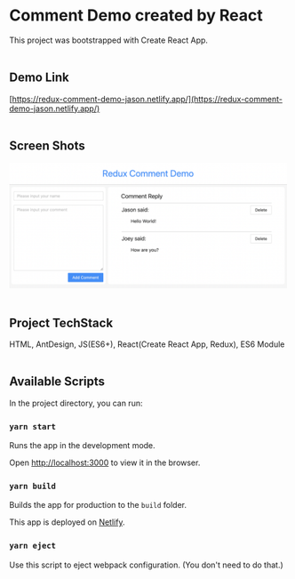 # Comment Demo created by React

This project was bootstrapped with Create React App.
<br/><br/>

## Demo Link

[https://redux-comment-demo-jason.netlify.app/](https://redux-comment-demo-jason.netlify.app/)
<br/><br/>

## Screen Shots

<img src="https://raw.githubusercontent.com/jasonzhang7100/screenshots/master/redux-comment-demo-screenshot.png" style="width: 500px" alt="screen shot">
<br/><br/>

## Project TechStack

HTML, AntDesign, JS(ES6+), React(Create React App, Redux), ES6 Module
<br/><br/>

## Available Scripts

In the project directory, you can run:

### `yarn start`

Runs the app in the development mode.

Open [http://localhost:3000](http://localhost:3000) to view it in the browser.

### `yarn build`

Builds the app for production to the `build` folder.

This app is deployed on [Netlify](https://netlify.app/).

### `yarn eject`

Use this script to eject webpack configuration. (You don't need to do that.)
